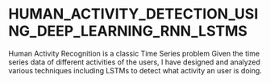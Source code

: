 # HUMAN_ACTIVITY_DETECTION_USING_DEEP_LEARNING_RNN_LSTMS
Human Activity Recognition is a classic Time Series problem Given the time series data of different activities of the users, I have designed and analyzed various techniques including LSTMs to detect what activity an user is doing. 
